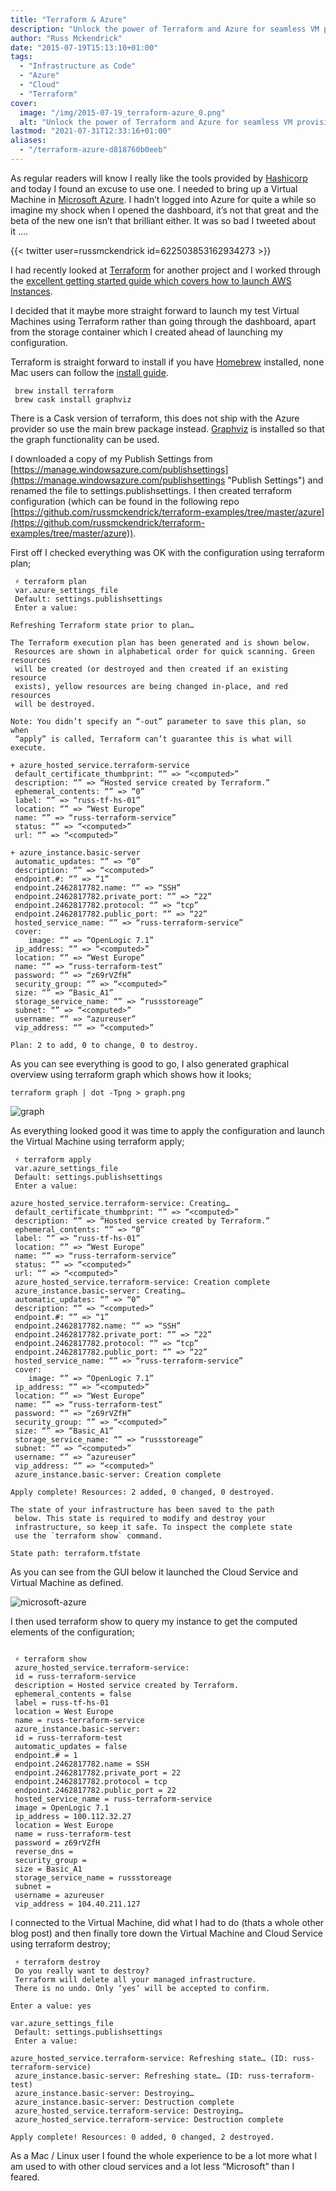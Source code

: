 ```yaml
---
title: "Terraform & Azure"
description: "Unlock the power of Terraform and Azure for seamless VM provisioning! Learn how to streamline your infrastructure management today!"
author: "Russ Mckendrick"
date: "2015-07-19T15:13:10+01:00"
tags:
  - "Infrastructure as Code"
  - "Azure"
  - "Cloud"
  - "Terraform"
cover:
  image: "/img/2015-07-19_terraform-azure_0.png"
  alt: "Unlock the power of Terraform and Azure for seamless VM provisioning! Learn how to streamline your infrastructure management today!"
lastmod: "2021-07-31T12:33:16+01:00"
aliases:
  - "/terraform-azure-d818760b0eeb"
---
```


As regular readers will know I really like the tools provided by [Hashicorp](https://hashicorp.com/ "Hashicorp") and today I found an excuse to use one. I needed to bring up a Virtual Machine in [Microsoft Azure](http://azure.microsoft.com/en-gb/ "Azure"). I hadn’t logged into Azure for quite a while so imagine my shock when I opened the dashboard, it’s not that great and the beta of the new one isn’t that brilliant either. It was so bad I tweeted about it ….

{{< twitter user=russmckendrick id=622503853162934273 >}}

I had recently looked at [Terraform](https://www.terraform.io "Terraform") for another project and I worked through the [excellent getting started guide which covers how to launch AWS Instances](https://www.terraform.io/intro/getting-started/install.html "Getting started").

I decided that it maybe more straight forward to launch my test Virtual Machines using Terraform rather than going through the dashboard, apart from the storage container which I created ahead of launching my configuration.

Terraform is straight forward to install if you have [Homebrew](http://brew.sh "Homebrew") installed, none Mac users can follow the [install guide](https://www.terraform.io/intro/getting-started/install.html).

```
 brew install terraform
 brew cask install graphviz
```

There is a Cask version of terraform, this does not ship with the Azure provider so use the main brew package instead. [Graphviz](http://www.graphviz.org "Graphviz") is installed so that the graph functionality can be used.

I downloaded a copy of my Publish Settings from [https://manage.windowsazure.com/publishsettings](https://manage.windowsazure.com/publishsettings "Publish Settings") and renamed the file to settings.publishsettings. I then created terraform configuration (which can be found in the following repo [https://github.com/russmckendrick/terraform-examples/tree/master/azure](https://github.com/russmckendrick/terraform-examples/tree/master/azure)).

First off I checked everything was OK with the configuration using terraform plan;

```
 ⚡ terraform plan
 var.azure_settings_file
 Default: settings.publishsettings
 Enter a value:

Refreshing Terraform state prior to plan…

The Terraform execution plan has been generated and is shown below.
 Resources are shown in alphabetical order for quick scanning. Green resources
 will be created (or destroyed and then created if an existing resource
 exists), yellow resources are being changed in-place, and red resources
 will be destroyed.

Note: You didn’t specify an “-out” parameter to save this plan, so when
 “apply” is called, Terraform can’t guarantee this is what will execute.

+ azure_hosted_service.terraform-service
 default_certificate_thumbprint: “” => “<computed>”
 description: “” => “Hosted service created by Terraform.”
 ephemeral_contents: “” => “0”
 label: “” => “russ-tf-hs-01”
 location: “” => “West Europe”
 name: “” => “russ-terraform-service”
 status: “” => “<computed>”
 url: “” => “<computed>”

+ azure_instance.basic-server
 automatic_updates: “” => “0”
 description: “” => “<computed>”
 endpoint.#: “” => “1”
 endpoint.2462817782.name: “” => “SSH”
 endpoint.2462817782.private_port: “” => “22”
 endpoint.2462817782.protocol: “” => “tcp”
 endpoint.2462817782.public_port: “” => “22”
 hosted_service_name: “” => “russ-terraform-service”
 cover:
    image: “” => “OpenLogic 7.1”
 ip_address: “” => “<computed>”
 location: “” => “West Europe”
 name: “” => “russ-terraform-test”
 password: “” => “z69rVZfH”
 security_group: “” => “<computed>”
 size: “” => “Basic_A1”
 storage_service_name: “” => “russstoreage”
 subnet: “” => “<computed>”
 username: “” => “azureuser”
 vip_address: “” => “<computed>”

Plan: 2 to add, 0 to change, 0 to destroy.
```

As you can see everything is good to go, I also generated graphical overview using terraform graph which shows how it looks;

```
terraform graph | dot -Tpng > graph.png
```

![graph](/img/2015-07-19_terraform-azure_1.png)

As everything looked good it was time to apply the configuration and launch the Virtual Machine using terraform apply;

```
 ⚡ terraform apply
 var.azure_settings_file
 Default: settings.publishsettings
 Enter a value:

azure_hosted_service.terraform-service: Creating…
 default_certificate_thumbprint: “” => “<computed>”
 description: “” => “Hosted service created by Terraform.”
 ephemeral_contents: “” => “0”
 label: “” => “russ-tf-hs-01”
 location: “” => “West Europe”
 name: “” => “russ-terraform-service”
 status: “” => “<computed>”
 url: “” => “<computed>”
 azure_hosted_service.terraform-service: Creation complete
 azure_instance.basic-server: Creating…
 automatic_updates: “” => “0”
 description: “” => “<computed>”
 endpoint.#: “” => “1”
 endpoint.2462817782.name: “” => “SSH”
 endpoint.2462817782.private_port: “” => “22”
 endpoint.2462817782.protocol: “” => “tcp”
 endpoint.2462817782.public_port: “” => “22”
 hosted_service_name: “” => “russ-terraform-service”
 cover:
    image: “” => “OpenLogic 7.1”
 ip_address: “” => “<computed>”
 location: “” => “West Europe”
 name: “” => “russ-terraform-test”
 password: “” => “z69rVZfH”
 security_group: “” => “<computed>”
 size: “” => “Basic_A1”
 storage_service_name: “” => “russstoreage”
 subnet: “” => “<computed>”
 username: “” => “azureuser”
 vip_address: “” => “<computed>”
 azure_instance.basic-server: Creation complete

Apply complete! Resources: 2 added, 0 changed, 0 destroyed.

The state of your infrastructure has been saved to the path
 below. This state is required to modify and destroy your
 infrastructure, so keep it safe. To inspect the complete state
 use the `terraform show` command.

State path: terraform.tfstate
```

As you can see from the GUI below it launched the Cloud Service and Virtual Machine as defined.

![microsoft-azure](/img/2015-07-19_terraform-azure_2.png)

I then used terraform show to query my instance to get the computed elements of the configuration;

```

 ⚡ terraform show
 azure_hosted_service.terraform-service:
 id = russ-terraform-service
 description = Hosted service created by Terraform.
 ephemeral_contents = false
 label = russ-tf-hs-01
 location = West Europe
 name = russ-terraform-service
 azure_instance.basic-server:
 id = russ-terraform-test
 automatic_updates = false
 endpoint.# = 1
 endpoint.2462817782.name = SSH
 endpoint.2462817782.private_port = 22
 endpoint.2462817782.protocol = tcp
 endpoint.2462817782.public_port = 22
 hosted_service_name = russ-terraform-service
 image = OpenLogic 7.1
 ip_address = 100.112.32.27
 location = West Europe
 name = russ-terraform-test
 password = z69rVZfH
 reverse_dns = 
 security_group = 
 size = Basic_A1
 storage_service_name = russstoreage
 subnet = 
 username = azureuser
 vip_address = 104.40.211.127
```

I connected to the Virtual Machine, did what I had to do (thats a whole other blog post) and then finally tore down the Virtual Machine and Cloud Service using terraform destroy;

```
 ⚡ terraform destroy
 Do you really want to destroy?
 Terraform will delete all your managed infrastructure.
 There is no undo. Only ‘yes’ will be accepted to confirm.

Enter a value: yes

var.azure_settings_file
 Default: settings.publishsettings
 Enter a value:

azure_hosted_service.terraform-service: Refreshing state… (ID: russ-terraform-service)
 azure_instance.basic-server: Refreshing state… (ID: russ-terraform-test)
 azure_instance.basic-server: Destroying…
 azure_instance.basic-server: Destruction complete
 azure_hosted_service.terraform-service: Destroying…
 azure_hosted_service.terraform-service: Destruction complete

Apply complete! Resources: 0 added, 0 changed, 2 destroyed.
```

As a Mac / Linux user I found the whole experience to be a lot more what I am used to with other cloud services and a lot less “Microsoft” than I feared.
